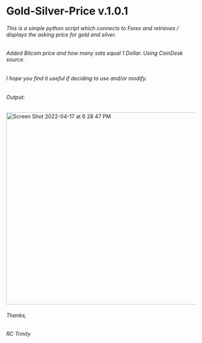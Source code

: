 
# Gold-Silver-Price v.1.0.1

###### This is a simple python script which connects to Forex and retrieves / displays the asking price for gold and silver.
###### Added Bitcoin price and how many sats equal 1 Dollar. Using CoinDesk source.

###### I hope you find it useful if deciding to use and/or modify. 

###### Output:
<img width="510" alt="Screen Shot 2022-04-17 at 6 28 47 PM" src="https://user-images.githubusercontent.com/103879453/163736075-95120f29-ca11-4ab6-bd43-1355132ea92b.png">



###### Thanks,
###### RC Trinity


